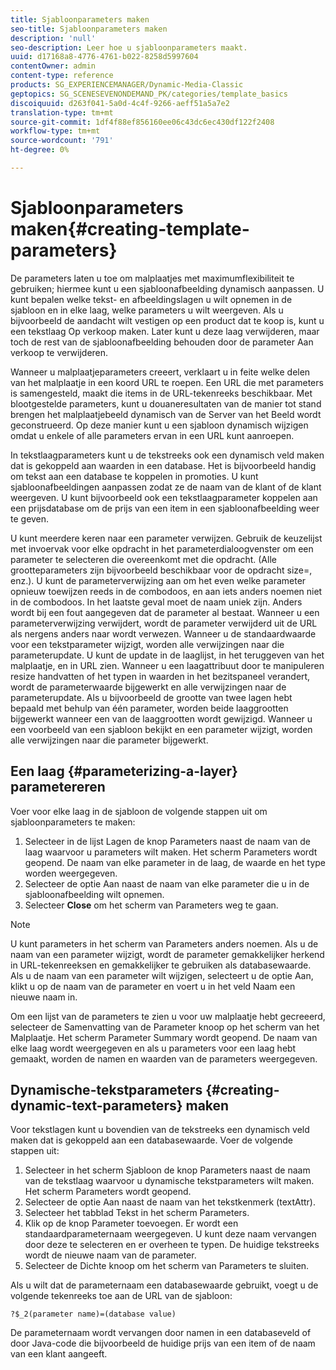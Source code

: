 ```yaml
---
title: Sjabloonparameters maken
seo-title: Sjabloonparameters maken
description: 'null'
seo-description: Leer hoe u sjabloonparameters maakt.
uuid: d17168a8-4776-4761-b022-8258d5997604
contentOwner: admin
content-type: reference
products: SG_EXPERIENCEMANAGER/Dynamic-Media-Classic
geptopics: SG_SCENESEVENONDEMAND_PK/categories/template_basics
discoiquuid: d263f041-5a0d-4c4f-9266-aeff51a5a7e2
translation-type: tm+mt
source-git-commit: 1df4f88ef856160ee06c43dc6ec430df122f2408
workflow-type: tm+mt
source-wordcount: '791'
ht-degree: 0%

---
```



# Sjabloonparameters maken{#creating-template-parameters}

De parameters laten u toe om malplaatjes met maximumflexibiliteit te gebruiken; hiermee kunt u een sjabloonafbeelding dynamisch aanpassen. U kunt bepalen welke tekst- en afbeeldingslagen u wilt opnemen in de sjabloon en in elke laag, welke parameters u wilt weergeven. Als u bijvoorbeeld de aandacht wilt vestigen op een product dat te koop is, kunt u een tekstlaag Op verkoop maken. Later kunt u deze laag verwijderen, maar toch de rest van de sjabloonafbeelding behouden door de parameter Aan verkoop te verwijderen.

Wanneer u malplaatjeparameters creeert, verklaart u in feite welke delen van het malplaatje in een koord URL te roepen. Een URL die met parameters is samengesteld, maakt die items in de URL-tekenreeks beschikbaar. Met blootgestelde parameters, kunt u douaneresultaten van de manier tot stand brengen het malplaatjebeeld dynamisch van de Server van het Beeld wordt geconstrueerd. Op deze manier kunt u een sjabloon dynamisch wijzigen omdat u enkele of alle parameters ervan in een URL kunt aanroepen.

In tekstlaagparameters kunt u de tekstreeks ook een dynamisch veld maken dat is gekoppeld aan waarden in een database. Het is bijvoorbeeld handig om tekst aan een database te koppelen in promoties. U kunt sjabloonafbeeldingen aanpassen zodat ze de naam van de klant of de klant weergeven. U kunt bijvoorbeeld ook een tekstlaagparameter koppelen aan een prijsdatabase om de prijs van een item in een sjabloonafbeelding weer te geven.

U kunt meerdere keren naar een parameter verwijzen. Gebruik de keuzelijst met invoervak voor elke opdracht in het parameterdialoogvenster om een parameter te selecteren die overeenkomt met die opdracht. (Alle grootteparameters zijn bijvoorbeeld beschikbaar voor de opdracht size=, enz.). U kunt de parameterverwijzing aan om het even welke parameter opnieuw toewijzen reeds in de combodoos, en aan iets anders noemen niet in de combodoos. In het laatste geval moet de naam uniek zijn. Anders wordt bij een fout aangegeven dat de parameter al bestaat. Wanneer u een parameterverwijzing verwijdert, wordt de parameter verwijderd uit de URL als nergens anders naar wordt verwezen. Wanneer u de standaardwaarde voor een tekstparameter wijzigt, worden alle verwijzingen naar die parameterupdate. U kunt de update in de laaglijst, in het teruggeven van het malplaatje, en in URL zien. Wanneer u een laagattribuut door te manipuleren resize handvatten of het typen in waarden in het bezitspaneel verandert, wordt de parameterwaarde bijgewerkt en alle verwijzingen naar de parameterupdate. Als u bijvoorbeeld de grootte van twee lagen hebt bepaald met behulp van één parameter, worden beide laaggrootten bijgewerkt wanneer een van de laaggrootten wordt gewijzigd. Wanneer u een voorbeeld van een sjabloon bekijkt en een parameter wijzigt, worden alle verwijzingen naar die parameter bijgewerkt.

## Een laag {#parameterizing-a-layer} parametereren

Voer voor elke laag in de sjabloon de volgende stappen uit om sjabloonparameters te maken:

1. Selecteer in de lijst Lagen de knop Parameters naast de naam van de laag waarvoor u parameters wilt maken. Het scherm Parameters wordt geopend. De naam van elke parameter in de laag, de waarde en het type worden weergegeven.
1. Selecteer de optie Aan naast de naam van elke parameter die u in de sjabloonafbeelding wilt opnemen.
1. Selecteer **Close** om het scherm van Parameters weg te gaan.

>[!NOTE]
>
>U kunt parameters in het scherm van Parameters anders noemen. Als u de naam van een parameter wijzigt, wordt de parameter gemakkelijker herkend in URL-tekenreeksen en gemakkelijker te gebruiken als databasewaarde. Als u de naam van een parameter wilt wijzigen, selecteert u de optie Aan, klikt u op de naam van de parameter en voert u in het veld Naam een nieuwe naam in.

Om een lijst van de parameters te zien u voor uw malplaatje hebt gecreeerd, selecteer de Samenvatting van de Parameter knoop op het scherm van het Malplaatje. Het scherm Parameter Summary wordt geopend. De naam van elke laag wordt weergegeven en als u parameters voor een laag hebt gemaakt, worden de namen en waarden van de parameters weergegeven.

## Dynamische-tekstparameters {#creating-dynamic-text-parameters} maken

Voor tekstlagen kunt u bovendien van de tekstreeks een dynamisch veld maken dat is gekoppeld aan een databasewaarde. Voer de volgende stappen uit:

1. Selecteer in het scherm Sjabloon de knop Parameters naast de naam van de tekstlaag waarvoor u dynamische tekstparameters wilt maken. Het scherm Parameters wordt geopend.
1. Selecteer de optie Aan naast de naam van het tekstkenmerk (textAttr).
1. Selecteer het tabblad Tekst in het scherm Parameters.
1. Klik op de knop Parameter toevoegen. Er wordt een standaardparameternaam weergegeven. U kunt deze naam vervangen door deze te selecteren en er overheen te typen. De huidige tekstreeks wordt de nieuwe naam van de parameter.
1. Selecteer de Dichte knoop om het scherm van Parameters te sluiten.

Als u wilt dat de parameternaam een databasewaarde gebruikt, voegt u de volgende tekenreeks toe aan de URL van de sjabloon:

```as3
?$_2(parameter name)=(database value)
```

De parameternaam wordt vervangen door namen in een databaseveld of door Java-code die bijvoorbeeld de huidige prijs van een item of de naam van een klant aangeeft.
